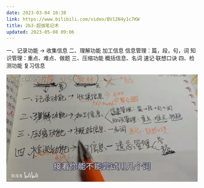 ```yaml
---
date: 2023-03-04 16:38
link: https://www.bilibili.com/video/BV12N4y1c7KW
title: 2b3-超强笔记术
updated: 2023-05-08 09:06
---
```


一、记录功能 -> 收集信息
二、理解功能 加工信息 信息管理：篇，段，句，词 知识管理：重点、难点、做题
三、压缩功能 概括信息、名词 速记·联想口诀
四、检测功能 复习信息

![](./_images/笔记流程.jpg)